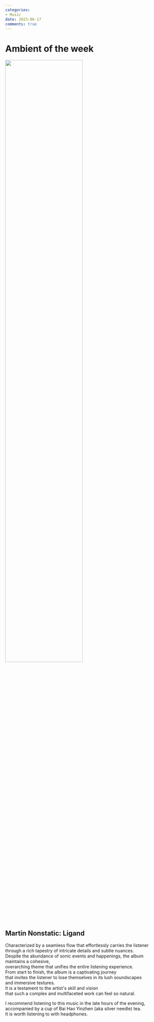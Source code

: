 ```yaml
---
categories:
- Music
date: 2023-06-17
comments: true
---
```

# Ambient of the week

<img src="/img/music/ligand.jpeg" width="70%"></img>

<!-- more -->
## Martin Nonstatic: Ligand

Characterized by a seamless flow that effortlessly carries the listener  
through a rich tapestry of intricate details and subtle nuances.  
Despite the abundance of sonic events and happenings, the album maintains a cohesive,  
overarching theme that unifies the entire listening experience.   
From start to finish, the album is a captivating journey   
that invites the listener to lose themselves in its lush soundscapes   
and immersive textures.   
It is a testament to the artist's skill and vision  
that such a complex and multifaceted work can feel so natural.  
  
I recommend listening to this music in the late hours of the evening, accompanied by a cup of Bai Hao Yinzhen (aka silver needle) tea.  
It is worth listening to with headphones.

